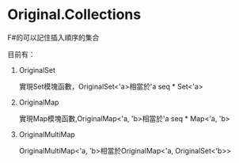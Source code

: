 # Original.Collections
F#的可以記住插入順序的集合

目前有：

1. OriginalSet
	
	實現Set模塊函數，OriginalSet<'a>相當於'a seq * Set<'a>

2. OriginalMap

	實現Map模塊函數,OriginalMap<'a, 'b>相當於'a seq * Map<'a, 'b>

3. OriginalMultiMap

	OriginalMultiMap<'a, 'b>相當於OriginalMap<'a, OriginalSet<'b>>